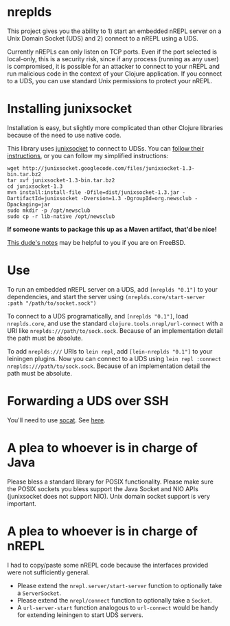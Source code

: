 nreplds
=======

This project gives you the ability to 1) start an embedded nREPL server on a
Unix Domain Socket (UDS) and 2) connect to a nREPL using a UDS.

Currently nREPLs can only listen on TCP ports. Even if the port selected is
local-only, this is a security risk, since if any process (running as any user)
is compromised, it is possible for an attacker to connect to your nREPL and run
malicious code in the context of your Clojure application. If you connect to a
UDS, you can use standard Unix permissions to protect your nREPL.


Installing junixsocket
======================

Installation is easy, but slightly more complicated than other Clojure libraries
because of the need to use native code.

This library uses [junixsocket](http://code.google.com/p/junixsocket/) to
connect to UDSs. You can
[follow their instructions](http://code.google.com/p/junixsocket/wiki/GettingStarted),
or you can follow my simplified instructions:

```
wget http://junixsocket.googlecode.com/files/junixsocket-1.3-bin.tar.bz2
tar xvf junixsocket-1.3-bin.tar.bz2
cd junixsocket-1.3
mvn install:install-file -Dfile=dist/junixsocket-1.3.jar -DartifactId=junixsocket -Dversion=1.3 -DgroupId=org.newsclub -Dpackaging=jar
sudo mkdir -p /opt/newsclub
sudo cp -r lib-native /opt/newsclub
```

**If someone wants to package this up as a Maven artifact, that'd be nice!**

[This dude's notes](http://brechthouben.be/?p=13) may be helpful to you if you
are on FreeBSD.

Use
===

To run an embedded nREPL server on a UDS, add `[nreplds "0.1"]` to your
dependencies, and start the server using `(nreplds.core/start-server :path
"/path/to/socket.sock")`

To connect to a UDS programatically, and `[nreplds "0.1"]`, load `nreplds.core`,
and use the standard `clojure.tools.nrepl/url-connect` with a URI like
`nreplds:///path/to/sock.sock`. Because of an implementation detail the path must
be absolute.

To add `nreplds:///` URIs to `lein repl`, add `[lein-nreplds "0.1"]` to your
leiningen plugins. Now you can connect to a UDS using `lein repl :connect
nreplds:///path/to/sock.sock`. Because of an implementation detail the path must
be absolute.

Forwarding a UDS over SSH
=========================

You'll need to use [socat](http://www.dest-unreach.org/socat/). See [here](http://www.debian-administration.org/users/dkg/weblog/68).

A plea to whoever is in charge of Java
======================================

Please bless a standard library for POSIX functionality. Please make sure the
POSIX sockets you bless support the Java Socket and NIO APIs (junixsocket does
not support NIO). Unix domain socket support is very important.

A plea to whoever is in charge of nREPL
=======================================

I had to copy/paste some nREPL code because the interfaces provided were not sufficiently general.

- Please extend the `nrepl.server/start-server` function to optionally take a `ServerSocket`.
- Please extend the `nrepl/connect` function to optionally take a `Socket`.
- A `url-server-start` function analogous to `url-connect` would be handy for
  extending leiningen to start UDS servers.
